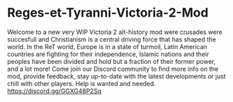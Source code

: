 # Reges-et-Tyranni-Victoria-2-Mod
Welcome to a new very WIP Victoria 2 alt-history mod were crusades were succesfull and Christianism is a central driving force that has shaped the world. In the ReT world, Europe is in a state of turmoil, Latin American countries are fighting for their independence, Islamic nations and their peoples have been divided and hold but a fraction of their former power, and a lot more! 
Come join our Discord community to find more info on the mod, provide feedback, stay up-to-date with the latest developments or just chill with other players. Help is wanted and needed.
https://discord.gg/GGXG48P2Sq